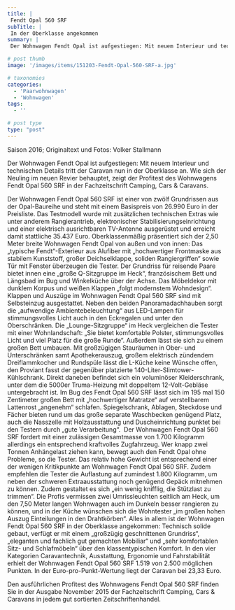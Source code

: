 ```yaml
---
title: |
 Fendt Opal 560 SRF
subTitle: |
 In der Oberklasse angekommen
summary: |
 Der Wohnwagen Fendt Opal ist aufgestiegen: Mit neuem Interieur und technischen Details tritt der Caravan nun in der Oberklasse an. Wie sich der Neuling im neuen Revier behauptet, zeigt der Profitest des Wohnwagens Fendt Opal 560 SRF in der Fachzeitschrift Camping, Cars & Caravans.

# post thumb
image: '/images/items/151203-Fendt-Opal-560-SRF-a.jpg'

# taxonomies
categories: 
  - 'Paarwohnwagen'
  - 'Wohnwagen'
tags:
  - ''

# post type
type: "post"
---
```


Saison 2016; Originaltext und Fotos: Volker Stallmann  

Der Wohnwagen Fendt Opal ist aufgestiegen: Mit neuem Interieur und technischen Details tritt der Caravan nun in der Oberklasse an. Wie sich der Neuling im neuen Revier behauptet, zeigt der Profitest des Wohnwagens Fendt Opal 560 SRF in der Fachzeitschrift Camping, Cars & Caravans.  

Der Wohnwagen Fendt Opal 560 SRF ist einer von zwölf Grundrissen aus der Opal-Baureihe und steht mit einem Basispreis von 26.990 Euro in der Preisliste. Das Testmodell wurde mit zusätzlichen technischen Extras wie unter anderem Rangierantrieb, elektronischer Stabilisierungseinrichtung und einer elektrisch ausrichtbaren TV-Antenne ausgerüstet und erreicht damit stattliche 35.437 Euro. Oberklassenmäßig präsentiert sich der 2,50 Meter breite Wohnwagen Fendt Opal von außen und von innen: Das „typische Fendt“-Exterieur aus Alufiber mit „hochwertiger Frontmaske aus stabilem Kunststoff, großer Deichselklappe, soliden Rangiergriffen“ sowie Tür mit Fenster überzeugen die Tester. Der Grundriss für reisende Paare bietet innen eine „große Q-Sitzgruppe im Heck“, französischem Bett und Längsbad im Bug und Winkelküche über der Achse. Das Möbeldekor mit dunklem Korpus und weißen Klappen „folgt modernstem Wohndesign“. Klappen und Auszüge im Wohnwagen Fendt Opal 560 SRF sind mit Selbsteinzug ausgestattet. Neben den beiden Panoramadachhauben sorgt die „aufwendige Ambientebeleuchtung“ aus LED-Lampen für stimmungsvolles Licht auch in den Eckregalen und unter den Oberschränken. Die „Lounge-Sitzgruppe“ im Heck vergleichen die Tester mit einer Wohnlandschaft: „Sie bietet komfortable Polster, stimmungsvolles Licht und viel Platz für die große Runde“. Außerdem lässt sie sich zu einem großen Bett umbauen. Mit großzügigen Stauräumen in Ober- und Unterschränken samt Apothekerauszug, großem elektrisch zündendem Dreiflammkocher und Rundspüle lässt die L-Küche keine Wünsche offen, den Proviant fasst der gegenüber platzierte 140-Liter-Slimtower-Kühlschrank. Direkt daneben befindet sich ein voluminöser Kleiderschrank, unter dem die 5000er Truma-Heizung mit doppeltem 12-Volt-Gebläse untergebracht ist. Im Bug des Fendt Opal 560 SRF lässt sich im 195 mal 150 Zentimeter großen Bett mit „hochwertiger Matratze“ auf verstellbarem Lattenrost „angenehm“ schlafen. Spiegelschrank, Ablagen, Steckdose und Fächer bieten rund um das große separate Waschbecken genügend Platz, auch die Nasszelle mit Holzausstattung und Duscheinrichtung punktet bei den Testern durch „gute Verarbeitung“.  Der Wohnwagen Fendt Opal 560 SRF fordert mit einer zulässigen Gesamtmasse von 1.700 Kilogramm allerdings ein entsprechend kraftvolles Zugfahrzeug. Wer knapp zwei Tonnen Anhängelast ziehen kann, bewegt auch den Fendt Opal ohne Probleme, so die Tester. Das relativ hohe Gewicht ist entsprechend einer der wenigen Kritikpunkte am Wohnwagen Fendt Opal 560 SRF. Zudem empfehlen die Tester die Auflastung auf zumindest 1.800 Kilogramm, um neben der schweren Extraausstattung noch genügend Gepäck mitnehmen zu können. Zudem gestaltet es sich „ein wenig knifflig, die Stützlast zu trimmen“. Die Profis vermissen zwei Umrissleuchten seitlich am Heck, um den 7,50 Meter langen Wohnwagen auch im Dunkeln besser rangieren zu können, und in der Küche wünschen sich die Wohntester „im großen hohen Auszug Einteilungen in den Drahtkörben“. Alles in allem ist der Wohnwagen Fendt Opal 560 SRF in der Oberklasse angekommen: Technisch solide gebaut, verfügt er mit einem „großzügig geschnittenen Grundriss“, „eleganten und fachlich gut gemachten Mobiliar“ und „sehr komfortablen Sitz- und Schlafmöbeln“ über den klassentypischen Komfort. In den vier Kategorien Caravantechnik, Ausstattung, Ergonomie und Fahrstabilität erhielt der Wohnwagen Fendt Opal 560 SRF 1.519 von 2.500 möglichen Punkten. In der Euro-pro-Punkt-Wertung liegt der Caravan bei 23,33 Euro.   

Den ausführlichen Profitest des Wohnwagens Fendt Opal 560 SRF finden Sie in der Ausgabe November 2015 der Fachzeitschrift Camping, Cars & Caravans in jedem gut sortierten Zeitschriftenhandel.   
